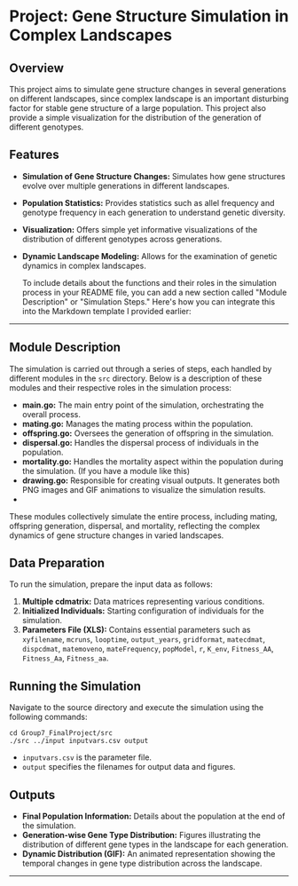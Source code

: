 # Project: Gene Structure Simulation in Complex Landscapes

## Overview
 This project aims to simulate gene structure changes in several generations on different landscapes, since complex landscape is an important disturbing factor for stable gene structure of a large population. This project also provide a simple visualization for the distribution of the generation of different genotypes.

## Features
- **Simulation of Gene Structure Changes:** Simulates how gene structures evolve over multiple generations in different landscapes.
- **Population Statistics:** Provides statistics such as allel frequency and genotype frequency in each generation to understand genetic diversity.
- **Visualization:** Offers simple yet informative visualizations of the distribution of different genotypes across generations.
- **Dynamic Landscape Modeling:** Allows for the examination of genetic dynamics in complex landscapes.

  To include details about the functions and their roles in the simulation process in your README file, you can add a new section called "Module Description" or "Simulation Steps." Here's how you can integrate this into the Markdown template I provided earlier:

---

## Module Description

The simulation is carried out through a series of steps, each handled by different modules in the `src` directory. Below is a description of these modules and their respective roles in the simulation process:

- **main.go:** The main entry point of the simulation, orchestrating the overall process.
- **mating.go:** Manages the mating process within the population.
- **offspring.go:** Oversees the generation of offspring in the simulation.
- **dispersal.go:** Handles the dispersal process of individuals in the population.
- **mortality.go:** Handles the mortality aspect within the population during the simulation. (If you have a module like this)
- **drawing.go:** Responsible for creating visual outputs. It generates both PNG images and GIF animations to visualize the simulation results.
- 
These modules collectively simulate the entire process, including mating, offspring generation, dispersal, and mortality, reflecting the complex dynamics of gene structure changes in varied landscapes.


## Data Preparation
To run the simulation, prepare the input data as follows:

1. **Multiple cdmatrix:** Data matrices representing various conditions.
2. **Initialized Individuals:** Starting configuration of individuals for the simulation.
3. **Parameters File (XLS):** Contains essential parameters such as `xyfilename`, `mcruns`, `looptime`, `output_years`, `gridformat`, `matecdmat`, `dispcdmat`, `matemoveno`, `mateFrequency`, `popModel`, `r`, `K_env`, `Fitness_AA`, `Fitness_Aa`, `Fitness_aa`.


## Running the Simulation
Navigate to the source directory and execute the simulation using the following commands:
```
cd Group7_FinalProject/src
./src ../input inputvars.csv output
```
- `inputvars.csv` is the parameter file.
- `output` specifies the filenames for output data and figures.

## Outputs
- **Final Population Information:** Details about the population at the end of the simulation.
- **Generation-wise Gene Type Distribution:** Figures illustrating the distribution of different gene types in the landscape for each generation.
- **Dynamic Distribution (GIF):** An animated representation showing the temporal changes in gene type distribution across the landscape.


---
